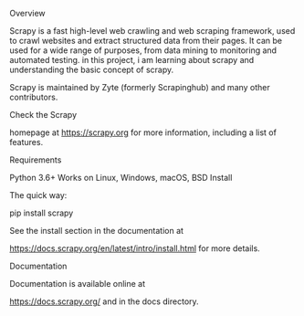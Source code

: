 Overview

Scrapy is a fast high-level web crawling and web scraping framework, used to crawl websites and extract structured data from their pages. It can be used for a wide range of purposes, from data mining to monitoring and automated testing.
in this project, i am learning about scrapy and understanding the basic concept of scrapy. 

Scrapy is maintained by Zyte (formerly Scrapinghub) and many other contributors.

Check the Scrapy 

homepage at https://scrapy.org for more information, including a list of features.

Requirements

Python 3.6+
Works on Linux, Windows, macOS, BSD
Install

The quick way:

pip install scrapy

See the install section in the documentation at 

https://docs.scrapy.org/en/latest/intro/install.html for more details.

Documentation

Documentation is available online at 

https://docs.scrapy.org/ and in the docs directory.
